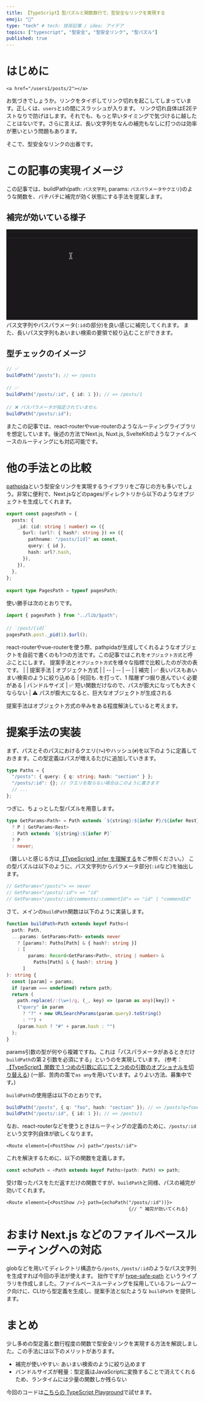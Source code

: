 ```yaml
---
title: 【TypeScript】型パズルと関数数行で、型安全なリンクを実現する
emoji: "💪"
type: "tech" # tech: 技術記事 / idea: アイデア
topics: ["typescript", "型安全", "型安全リンク", "型パズル"]
published: true
---
```


# はじめに

```tsx
<a href="/users1/posts/2"></a>
```

お気づきでしょうか。リンクをタイポしてリンク切れを起こしてしまっています。正しくは、`users`と`1`の間にスラッシュが入ります。
リンク切れ自体はE2Eテストなりで防げはします。それでも、もっと早いタイミングで気づけるに越したことはないです。さらに言えば、長い文字列をなんの補完もなしに打つのは効率が悪いという問題もあります。

そこで、型安全なリンクの出番です。

# この記事の実現イメージ

この記事では、buildPath(path: `パス文字列`, params: `パスパラメータやクエリ`)のような関数を、バチバチに補完が効く状態にする手法を提案します。

## 補完が効いている様子

![補完が効いている様子](/images/type-safe-path/completion.gif)
パス文字列やパスパラメータ(`:id`の部分)を良い感じに補完してくれます。
また、長いパス文字列もあいまい検索の要領で絞り込むことができます。

## 型チェックのイメージ

```ts
// ✅
buildPath("/posts"); // => /posts

// ✅
buildPath("/posts/:id", { id: 1 }); // => /posts/1

// ❌ パスパラメータが指定されていません
buildPath("/posts/:id");
```

またこの記事では、react-routerやvue-routerのようなルーティングライブラリを想定しています。後述の方法でNext.js, Nuxt.js, SvelteKitのようなファイルベースのルーティングにも対応可能です。

# 他の手法との比較

[pathpida](https://github.com/aspida/pathpida)という型安全リンクを実現するライブラリをご存じの方も多いでしょう。非常に便利で、Next.jsなどのpages/ディレクトリから以下のようなオブジェクトを生成してくれます。

```ts
export const pagesPath = {
  posts: {
    _id: (id: string | number) => ({
      $url: (url?: { hash?: string }) => ({
        pathname: "/posts/[id]" as const,
        query: { id },
        hash: url?.hash,
      }),
    }),
  },
};

export type PagesPath = typeof pagesPath;
```

使い勝手は次のとおりです。

```ts
import { pagesPath } from "../lib/$path";

// `/post/[id]`
pagesPath.post._pid(1).$url();
```

react-routerやvue-routerを使う際、pathpidaが生成してくれるようなオブジェクトを自前で書くのも1つの方法です。この記事ではこれを`オブジェクト方式`と呼ぶことにします。
提案手法と`オブジェクト方式`を様々な指標で比較したのが次の表です。
| | 提案手法 | オブジェクト方式 |
| -- | -- | -- |
| 補完 | ✅ 長いパスもあいまい検索のように絞り込める | 何回も`.`を打って、1 階層ずつ掘り進んでいく必要がある
| バンドルサイズ | ✅ 短い関数だけなので、パスが膨大になっても大きくならない | ⚠️ パスが膨大になると、巨大なオブジェクトが生成される

提案手法はオブジェクト方式の辛みをある程度解決していると考えます。

# 提案手法の実装

まず、パスとそのパスにおけるクエリ(`?=`)やハッシュ(`#`)を以下のように定義しておきます。この型定義はパスが増えるたびに追加していきます。

```ts
type Paths = {
  "/posts": { query: { q: string; hash: "section" } };
  "/posts/:id": {}; // クエリを取らない場合はこのように書きます
  // ...
};
```

つぎに、ちょっとした型パズルを用意します。

```ts
type GetParams<Path> = Path extends `${string}:${infer P}/${infer Rest}`
  ? P | GetParams<Rest>
  : Path extends `${string}:${infer P}`
  ? P
  : never;
```

（難しいと感じる方は[【TypeScript】infer を理解する](https://zenn.dev/kotamaki/articles/1bef9e8ce000e3)をご参照ください。）
この型パズルは以下のように、パス文字列からパラメータ部分(`:id`など)を抽出します。

```ts
// GetParams<"/posts"> => never
// GetParams<"/posts/:id"> => "id"
// GetParams<"/posts/:id/comments/:commentId"> => "id" | "commendId"
```

さて、メインの`buildPath`関数は以下のように実装します。

```ts
function buildPath<Path extends keyof Paths>(
  path: Path,
  ...params: GetParams<Path> extends never
    ? [params?: Paths[Path] & { hash?: string }]
    : [
        params: Record<GetParams<Path>, string | number> &
          Paths[Path] & { hash?: string }
      ]
): string {
  const [param] = params;
  if (param === undefined) return path;
  return (
    path.replace(/:(\w+)/g, (_, key) => (param as any)[key]) +
    ("query" in param
      ? "?" + new URLSearchParams(param.query).toString()
      : "") +
    (param.hash ? "#" + param.hash : "")
  );
}
```

params引数の型が何やら複雑ですね。これは「パスパラメータがあるときだけ`buildPath`の第２引数を必須にする」というのを実現しています。
(参考：[【TypeScript】関数で 1 つめの引数に応じて 2 つめの引数のオプショナルを切り替える](https://zenn.dev/kiyoshiro9446/scraps/3927451da029a0))
(一部、苦肉の策で`as any`を用いています。よりよい方法、募集中です。)

`buildPath`の使用感は以下のとおりです。

```ts
buildPath("/posts", { q: "foo", hash: "section" }); // => /posts?q=foo#section
buildPath("/posts/:id", { id: 1 }); // => /posts/1
```

なお、react-routerなどを使うときはルーティングの定義のために、`/posts/:id`という文字列自体が欲しくなります。

```tsx
<Route element={<PostShow />} path="/posts/:id">
```

これを解決するために、以下の関数を定義します。

```ts
const echoPath = <Path extends keyof Paths>(path: Path) => path;
```

受け取ったパスをただ返すだけの関数ですが、`buildPath`と同様、パスの補完が効いてくれます。

```tsx
<Route element={<PostShow />} path={echoPath("/posts/:id"))}>
                                             {// ^ 補完が効いてくれる}
```

# おまけ Next.js などのファイルベースルーティングへの対応

globなどを用いてディレクトリ構造から`/posts`, `/posts/:id`のようなパス文字列を生成すれば今回の手法が使えます。
拙作ですが [type-safe-path](https://github.com/KoichiKiyokawa/type-safe-path) というライブラリを作成しました。ファイルベースルーティングを採用しているフレームワーク向けに、CLIから型定義を生成し、提案手法と似たような `buildPath` を提供します。

# まとめ

少し多めの型定義と数行程度の関数で型安全リンクを実現する方法を解説しました。この手法には以下のメリットがあります。

- 補完が使いやすい: あいまい検索のように絞り込めます
- バンドルサイズが軽量：型定義はJavaScriptに変換することで消えてくれるため、ランタイムには少量の関数しか残らない

今回のコードは[こちらの TypeScript Playground](https://www.typescriptlang.org/play?#code/C4TwDgpgBACghsAFgZygXigbwFBT1AcgHoBXZCAJ2QIC4sBfAGl32LMuSJoEsATWhs3yFS5Klz5EwAe2TBqdTExZ42Yzj15TZ8rjLkBJfouXDa7CkYFKhrGhaNSK0gGbcANhGtQAjiUogir50chTcAHYA5lD0MSoiNIjSkV4m2PTYoJBQAMaIEDkA1uiwCChQEAAewBDhvKgASgXSFLwAPKERkYxYvv4UIAD8dE05Le2dUT0k4YXh0gDu4QB8PYhwyIjDUJPR9MtQg1DAFP5QdC5w7uTYnsBQcHR5BcUYJ-7YmeDQAOIQwPAKHAALbINrwJAHDAQxAVaq1epQAAGABJMLt6DQ0REXJRYPQiNjwriKFAmnJ6Ej4kcYFAAD5QP4AuBA0FtcnAZbxOgwuE1OqoVHok5dTFEkn4qnCGncqDhCAAN0onxcMxywG40nCUAARiQPLwYeCynyEahChAQK5SkhkMsABTxMBlHllWx4AB0XudrOQdCZgJBYJhByq-MR8qVFHi0qgAG0fUHtjDkHGYQBddMx-B0BMsoMjZqtNoB-NskM9Xb0uUkYE6ygHABkNpQabKmewAEoQiKolh4mNwnJ44ngemSqPkPFuC4oPbR+g0BgZrwIG55bxO1AKP8SBRtc6kPEd8A9weyh6d2B3HAchB7Vx7QAdBYAak7RG6c4A+j0LSAtzQA55zLB5UDgcIALjf90y3V9szwe17QIPwAgIKAIigUctyOAhBnQ185QgBYoAAVQaAAZABlCAWTyQNQRA1kPVQgZOw9YBpCo3tIntLc6AIAg4IQudkPWTZ0Mw7DDkIABiAisLLD1xNhAShPST5B2HAokl5DBjSQU0BSgf9rRTB1D0QV0kEAg5LM0rVkGkTwPXcZJ7T1A0YWQ0QOAkLR9HkAgekwDDeDoABGGJO07bAtOciBXPczz3ENMpkPsMRHDAZw3E8YLegccKoAinpWMCXofAEpIUnQ2J6BiuLHISpLeJStKkB8iwNEkQKNECqwQrCyKegG4qooazsgA)で試せます。
